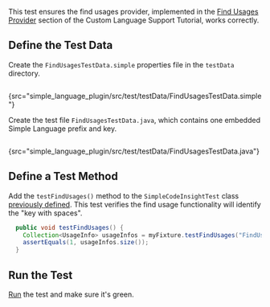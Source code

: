 [//]: # (title: 8. Find Usages Test)

<!-- Copyright 2000-2020 JetBrains s.r.o. and other contributors. Use of this source code is governed by the Apache 2.0 license that can be found in the LICENSE file. -->

This test ensures the find usages provider, implemented in the [Find Usages Provider](find_usages_provider.md) section of the Custom Language Support Tutorial, works correctly.

## Define the Test Data
Create the `FindUsagesTestData.simple` properties file in the `testData` directory.

```bash
```
{src="simple_language_plugin/src/test/testData/FindUsagesTestData.simple"}

Create the test file `FindUsagesTestData.java`, which contains one embedded Simple Language prefix and key.

```java
```
{src="simple_language_plugin/src/test/testData/FindUsagesTestData.java"}

## Define a Test Method
Add the `testFindUsages()` method to the `SimpleCodeInsightTest` class [previously defined](completion_test.md#define-a-test).
This test verifies the find usage functionality will identify the "key with spaces".

```java
  public void testFindUsages() {
    Collection<UsageInfo> usageInfos = myFixture.testFindUsages("FindUsagesTestData.simple", "FindUsagesTestData.java");
    assertEquals(1, usageInfos.size());
  }
```

## Run the Test
[Run](completion_test.md#run-the-test) the test and make sure it's green.